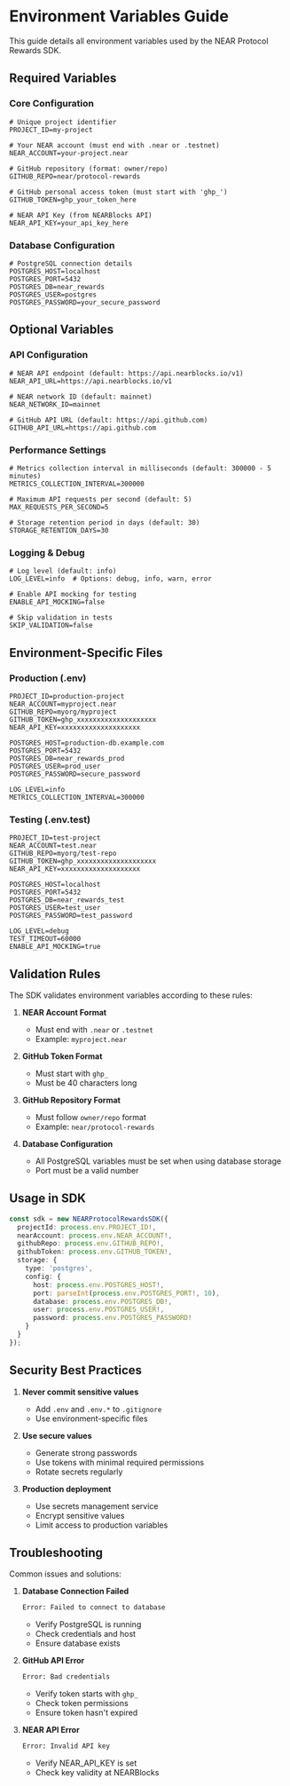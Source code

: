 # Environment Variables Guide

This guide details all environment variables used by the NEAR Protocol Rewards SDK.

## Required Variables

### Core Configuration

```env
# Unique project identifier
PROJECT_ID=my-project

# Your NEAR account (must end with .near or .testnet)
NEAR_ACCOUNT=your-project.near

# GitHub repository (format: owner/repo)
GITHUB_REPO=near/protocol-rewards

# GitHub personal access token (must start with 'ghp_')
GITHUB_TOKEN=ghp_your_token_here

# NEAR API Key (from NEARBlocks API)
NEAR_API_KEY=your_api_key_here
```

### Database Configuration

```env
# PostgreSQL connection details
POSTGRES_HOST=localhost
POSTGRES_PORT=5432
POSTGRES_DB=near_rewards
POSTGRES_USER=postgres
POSTGRES_PASSWORD=your_secure_password
```

## Optional Variables

### API Configuration

```env
# NEAR API endpoint (default: https://api.nearblocks.io/v1)
NEAR_API_URL=https://api.nearblocks.io/v1

# NEAR network ID (default: mainnet)
NEAR_NETWORK_ID=mainnet

# GitHub API URL (default: https://api.github.com)
GITHUB_API_URL=https://api.github.com
```

### Performance Settings

```env
# Metrics collection interval in milliseconds (default: 300000 - 5 minutes)
METRICS_COLLECTION_INTERVAL=300000

# Maximum API requests per second (default: 5)
MAX_REQUESTS_PER_SECOND=5

# Storage retention period in days (default: 30)
STORAGE_RETENTION_DAYS=30
```

### Logging & Debug

```env
# Log level (default: info)
LOG_LEVEL=info  # Options: debug, info, warn, error

# Enable API mocking for testing
ENABLE_API_MOCKING=false

# Skip validation in tests
SKIP_VALIDATION=false
```

## Environment-Specific Files

### Production (.env)

```env
PROJECT_ID=production-project
NEAR_ACCOUNT=myproject.near
GITHUB_REPO=myorg/myproject
GITHUB_TOKEN=ghp_xxxxxxxxxxxxxxxxxxxx
NEAR_API_KEY=xxxxxxxxxxxxxxxxxxxx

POSTGRES_HOST=production-db.example.com
POSTGRES_PORT=5432
POSTGRES_DB=near_rewards_prod
POSTGRES_USER=prod_user
POSTGRES_PASSWORD=secure_password

LOG_LEVEL=info
METRICS_COLLECTION_INTERVAL=300000
```

### Testing (.env.test)

```env
PROJECT_ID=test-project
NEAR_ACCOUNT=test.near
GITHUB_REPO=myorg/test-repo
GITHUB_TOKEN=ghp_xxxxxxxxxxxxxxxxxxxx
NEAR_API_KEY=xxxxxxxxxxxxxxxxxxxx

POSTGRES_HOST=localhost
POSTGRES_PORT=5432
POSTGRES_DB=near_rewards_test
POSTGRES_USER=test_user
POSTGRES_PASSWORD=test_password

LOG_LEVEL=debug
TEST_TIMEOUT=60000
ENABLE_API_MOCKING=true
```

## Validation Rules

The SDK validates environment variables according to these rules:

1. **NEAR Account Format**
   - Must end with `.near` or `.testnet`
   - Example: `myproject.near`

2. **GitHub Token Format**
   - Must start with `ghp_`
   - Must be 40 characters long

3. **GitHub Repository Format**
   - Must follow `owner/repo` format
   - Example: `near/protocol-rewards`

4. **Database Configuration**
   - All PostgreSQL variables must be set when using database storage
   - Port must be a valid number

## Usage in SDK

```typescript
const sdk = new NEARProtocolRewardsSDK({
  projectId: process.env.PROJECT_ID!,
  nearAccount: process.env.NEAR_ACCOUNT!,
  githubRepo: process.env.GITHUB_REPO!,
  githubToken: process.env.GITHUB_TOKEN!,
  storage: {
    type: 'postgres',
    config: {
      host: process.env.POSTGRES_HOST!,
      port: parseInt(process.env.POSTGRES_PORT!, 10),
      database: process.env.POSTGRES_DB!,
      user: process.env.POSTGRES_USER!,
      password: process.env.POSTGRES_PASSWORD!
    }
  }
});
```

## Security Best Practices

1. **Never commit sensitive values**
   - Add `.env` and `.env.*` to `.gitignore`
   - Use environment-specific files

2. **Use secure values**
   - Generate strong passwords
   - Use tokens with minimal required permissions
   - Rotate secrets regularly

3. **Production deployment**
   - Use secrets management service
   - Encrypt sensitive values
   - Limit access to production variables

## Troubleshooting

Common issues and solutions:

1. **Database Connection Failed**

   ```bash
   Error: Failed to connect to database
   ```

   - Verify PostgreSQL is running
   - Check credentials and host
   - Ensure database exists

2. **GitHub API Error**

   ```bash
   Error: Bad credentials
   ```

   - Verify token starts with `ghp_`
   - Check token permissions
   - Ensure token hasn't expired

3. **NEAR API Error**

   ```bash
   Error: Invalid API key
   ```

   - Verify NEAR_API_KEY is set
   - Check key validity at NEARBlocks
